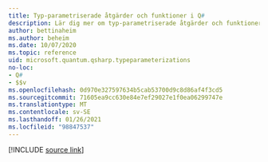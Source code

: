 ```yaml
---
title: Typ-parametriserade åtgärder och funktioner i Q#
description: Lär dig mer om typ-parametriserade åtgärder och funktioner i Q# programmeringsspråket.
author: bettinaheim
ms.author: beheim
ms.date: 10/07/2020
ms.topic: reference
uid: microsoft.quantum.qsharp.typeparameterizations
no-loc:
- Q#
- $$v
ms.openlocfilehash: 0d970e327597634b5cab53700d9c8d86af4f3cd5
ms.sourcegitcommit: 71605ea9cc630e84e7ef29027e1f0ea06299747e
ms.translationtype: MT
ms.contentlocale: sv-SE
ms.lasthandoff: 01/26/2021
ms.locfileid: "98847537"
---
```

<!---
# Type parameterization in Q#
-->

[!INCLUDE [source link](~/includes/qsharp-language/Specifications/Language/4_TypeSystem/TypeParameterizations.md)]

